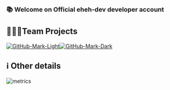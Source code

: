 ### 📚 Welcome on Official eheh-dev developer account 

## 🧑‍🤝‍🧑Team Projects
<a href="https://github.com/eheh-dev/CXDownloader">
  
  ![GitHub-Mark-Light](https://github-readme-stats.vercel.app/api/pin/?username=eheh-dev&repo=CXDownloader&theme=dark#gh-dark-mode-only)![GitHub-Mark-Dark](https://github-readme-stats.vercel.app/api/pin/?username=eheh-dev&repo=CXDownloader#gh-light-mode-only)
</a>

## ℹ️ Other details
![metrics](https://metrics.lecoq.io/eheh-dev)  
